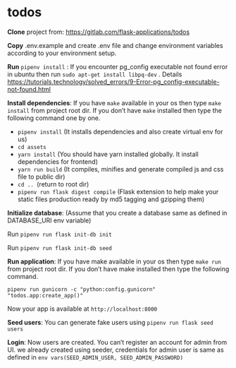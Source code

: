 # todos

**Clone** project from: https://gitlab.com/flask-applications/todos

**Copy** .env.example and create .env file and change environment variables according to your environment setup.

**Run** `pipenv install` : If you encounter pg_config executable not found error in ubuntu then run `sudo apt-get install libpq-dev` .
Details https://tutorials.technology/solved_errors/9-Error-pg_config-executable-not-found.html

**Install dependencies**: If you have `make` available in your os then type `make install` from project root dir.
If you don’t have `make` installed then type the following command one by one.
 - `pipenv install`  (It installs dependencies and also create virtual env for us)
 - `cd assets`
 - `yarn install` (You should have yarn installed globally. It install dependencies for frontend)
 - `yarn run build` (It compiles, minifies and generate compiled js and css file to public dir)
 - `cd .. `(return to root dir)
 - `pipenv run flask digest compile` (Flask extension to help make your static files production ready by md5 tagging and gzipping them)

**Initialize database**: (Assume that you create a database same as defined in DATABASE_URI env variable) 

Run `pipenv run flask init-db init`

Run `pipenv run flask init-db seed`

**Run application**: If you have make available in your os then type `make run` from project root dir.
If you don’t have make installed then type the following command.

`pipenv run gunicorn -c "python:config.gunicorn" "todos.app:create_app()"`

Now your app is available at `http://localhost:8000`

**Seed users**: You can generate fake users using `pipenv run flask seed users`

**Login**: Now users are created. You can’t register an account for admin from UI. we already created using seeder,
  credentials for admin user is same as defined in `env vars(SEED_ADMIN_USER, SEED_ADMIN_PASSWORD)`

